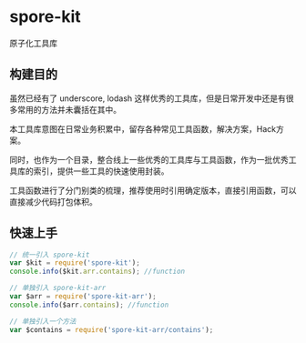 # spore-kit

原子化工具库

## 构建目的

虽然已经有了 underscore, lodash 这样优秀的工具库，但是日常开发中还是有很多常用的方法并未囊括在其中。

本工具库意图在日常业务积累中，留存各种常见工具函数，解决方案，Hack方案。

同时，也作为一个目录，整合线上一些优秀的工具库与工具函数，作为一批优秀工具库的索引，提供一些工具的快速使用封装。

工具函数进行了分门别类的梳理，推荐使用时引用确定版本，直接引用函数，可以直接减少代码打包体积。

## 快速上手

```javascript
// 统一引入 spore-kit
var $kit = require('spore-kit');
console.info($kit.arr.contains); //function

// 单独引入 spore-kit-arr
var $arr = require('spore-kit-arr');
console.info($arr.contains); //function

// 单独引入一个方法
var $contains = require('spore-kit-arr/contains');
```
